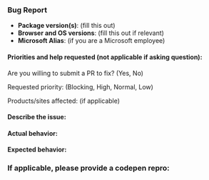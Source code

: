 <!-- delete this template for feature requests -->

### Bug Report

- __Package version(s)__: (fill this out)
- __Browser and OS versions__: (fill this out if relevant)
- __Microsoft Alias__: (if you are a Microsoft employee)

#### Priorities and help requested (not applicable if asking question):

Are you willing to submit a PR to fix? (Yes, No)

Requested priority: (Blocking, High, Normal, Low) 

Products/sites affected: (if applicable)

#### Describe the issue:

<!-- fill this out -->

#### Actual behavior:

<!-- fill this out -->

#### Expected behavior:

<!-- fill this out -->

### If applicable, please provide a codepen repro:

<!-- See https://codepen.io/FabricReact/ for a starting template -->
<!-- See http://codepen.io/dzearing/pens/public/?grid_type=list for a variety of examples -->
